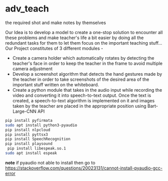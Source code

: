 # adv_teach

the required shot and make notes by themselves

Our Idea is to develop a model to create a one-stop solution to encounter all these problems and make teacher's life a bit easier by doing all the redundant tasks for them to let them focus on the important teaching stuff...
Our Project constitutes of 3 different modules - 

- Create a camera holder which automatically rotates by detecting the teacher's face in order to keep the teacher in the frame to avoid multiple camera adjustment 
- Develop a screenshot algorithm that detects the hand gestures made by the teacher in order to take screenshots of the desired area of the important stuff written on the whiteboard.
- Create a python module that takes in the audio input while recording the video and converting it into speech-to-text output. Once the text is created, a speech-to-text algorithm is implemented on it and images taken by the teacher are placed in the appropriate position using Bart-Large-CNN API
```bash
pip install pyfirmata
sudo apt install python3-pyaudio
pip install nlpcloud
pip install pyttsx3
pip install SpeechRecognition
pip install playsound
 pip install libespeak.so.1
sudo apt install espeak
```
__note__ if pyaudio not able to install then go to https://stackoverflow.com/questions/20023131/cannot-install-pyaudio-gcc-error